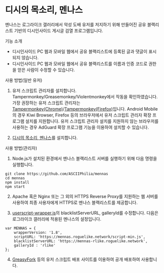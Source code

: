 # 디시의 목소리, 멘나스
멘나스는 로그라이크 갤러리에서 악성 도배 유저를 저지하기 위해 만들어진 공유 블랙리스트 기반의 디시인사이드 게시글 검열 프로그램입니다.

기능 소개
 - 디시인사이드 PC 웹과 모바일 웹에서 공유 블랙리스트에 등록된 글과 댓글이 표시되지 않습니다.
 - 디시인사이드 PC 웹과 모바일 웹에서 공유 블랙리스트를 이름과 인증 코드로 권한을 얻은 사람이 수정할 수 있습니다.


사용 방법(일반 유저)
  1. 유저 스크립트 관리자를 설치합니다. Tampermonkey/Greasemonkey/Violentmonkey에서 작동을 확인하였습니다. 가장 권장하는 유저 스크립트 관리자는 [Tampermonkey(Chrome)](https://chrome.google.com/webstore/detail/dhdgffkkebhmkfjojejmpbldmpobfkfo)/[Tampermonkey(Firefox)](https://addons.mozilla.org/ko/firefox/addon/tampermonkey/)입니다.
Android Mobile의 경우 Kiwi Browser, Firefox 등의 브라우저에서 유저 스크립트 관리자 확장 프로그램 설치를 지원합니다.
유저 스크립트 관리자 설치를 지원하지 않는 브라우저를 사용하는 경우 AdGuard 확장 프로그램 기능을 이용하여 설치할 수 있습니다.

  2. [디시의 목소리, 멘나스](https://greasyfork.org/ko/scripts/406493-%EB%A1%9C%EA%B0%A4%EC%9D%98-%EB%AA%A9%EC%86%8C%EB%A6%AC-%EB%A9%98%EB%82%98%EC%8A%A4)를 설치합니다.


사용 방법(관리자)
  1. Node.js가 설치된 환경에서 멘나스 블랙리스트 서버를 실행하기 위해 다음 명령을 실행합니다.
   ```
git clone https://github.com/ASCIIPhilia/mennas
cd mennas
npm install
npm start
   ```
  2. Apache 혹은 Nginx 또는 그 외의 HTTPS Reverse Proxy를 지원하는 웹 서버를 사용하여 최종 사용자에게 HTTPS로 멘나스 블랙리스트를 제공합니다.
  
  3. [userscript-wrapper.js](https://github.com/ASCIIPhilia/mennas/blob/master/userscript-wrapper.js)의 blacklistServerURL, galleryId를 수정합니다.
  다음은 로그라이크 갤러리에 적용된 멘나스의 설정입니다.
```
var MENNAS = {
    wrapperVersion: '1.8',
    scriptURL: 'https://mennas.roguelike.network/script-min.js',
    blacklistServerURL: 'https://mennas-rlike.roguelike.network',
    galleryId : 'rlike'
};
```
  4. [GreasyFork](http://greasyfork.org) 등의 유저 스크립트 배포 사이트를 이용하여 공개 배포하여 사용합니다. 
